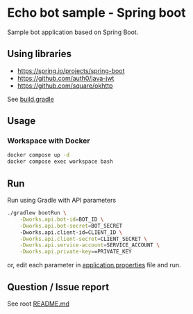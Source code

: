 # Echo bot sample - Spring boot
Sample bot application based on Spring Boot.

## Using libraries
- https://spring.io/projects/spring-boot
- https://github.com/auth0/java-jwt
- https://github.com/square/okhttp

See [build.gradle](./build.gradle)

## Usage
### Workspace with Docker

```sh
docker compose up -d
docker compose exec workspace bash
```

## Run
Run using Gradle with API parameters

```sh
./gradlew bootRun \
    -Dworks.api.bot-id=BOT_ID \
    -Dworks.api.bot-secret=BOT_SECRET
    -Dworks.api.client-id=CLIENT_ID \
    -Dworks.api.client-secret=CLIENT_SECRET \
    -Dworks.api.service-account=SERVICE_ACCOUNT \
    -Dworks.api.private-key==PRIVATE_KEY
```

or, edit each parameter in [application.properties](./src/main/resources/application.properties) file and run.

## Question / Issue report
See root [README.md](../../../README.md)
